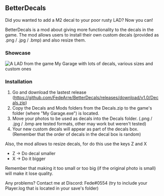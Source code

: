 ## BetterDecals
Did you wanted to add a M2 decal to your poor rusty LAD? Now you can!

BetterDecals is a mod about giving more functionality to the decals in the game. The mod allows users to install their own custom decals (provided as .png / .jpg / .bmp) and also resize them.

### Showcase
![A LAD from the game My Garage with lots of decals, various sizes and custom ones](https://i.imgur.com/W1JDMfY.png)

### Installation
1. Go and download the lastest release (https://github.com/FedeArre/BetterDecals/releases/download/v1.0/Decals.zip)
2. Copy the Decals and Mods folders from the Decals.zip to the game's folder (where "My Garage.exe") is located.
3. Move your photos to be used as decals into the Decals folder. (.png / .jpg / .bmp are tested formats, other may work but weren't tested)
4. Your new custom decals will appear as part of the decals box. (Remember that the order of decals in the decal box is random)

Also, the mod allows to resize decals, for do this use the keys Z and X
- Z -> Do decal smaller
- X -> Do it bigger

Remember that making it too small or too big (if the original photo is small) will make it lose quality.

Any problems? Contact me at Discord: Fede#0554 (try to include your Player.log that is located in your save's folder)
